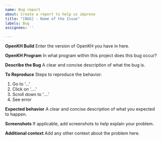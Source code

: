 ```yaml
---
name: Bug report
about: Create a report to help us improve
title: "[BUG] - Name of the Issue"
labels: Bug
assignees: ''

---
```


**OpenKH Build**
Enter the version of OpenKH you have in here.

**OpenKH Program**
In what program within this project does this bug occur?

**Describe the Bug**
A clear and concise description of what the bug is.

**To Reproduce**
Steps to reproduce the behavior:
1. Go to '...'
2. Click on '....'
3. Scroll down to '....'
4. See error

**Expected behavior**
A clear and concise description of what you expected to happen.

**Screenshots**
If applicable, add screenshots to help explain your problem.

**Additional context**
Add any other context about the problem here.
